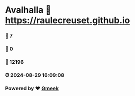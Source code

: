 # Avalhalla :link: https://raulecreuset.github.io 
### :page_facing_up: [7](https://raulecreuset.github.io/tag.html) 
### :speech_balloon: 0 
### :hibiscus: 12196 
### :alarm_clock: 2024-08-29 16:09:08 
### Powered by :heart: [Gmeek](https://github.com/Meekdai/Gmeek)
